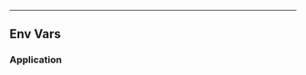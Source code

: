 <!-- Space: Projects -->
<!-- Parent: ZshGhostty -->
<!-- Title: EnvVars ZshGhostty -->
<!-- Label: ZshGhostty -->
<!-- Label: Project -->
<!-- Label: EnvVars -->
<!-- Include: disclaimer.md -->
<!-- Include: ac:toc -->

---

## Env Vars

### Application
